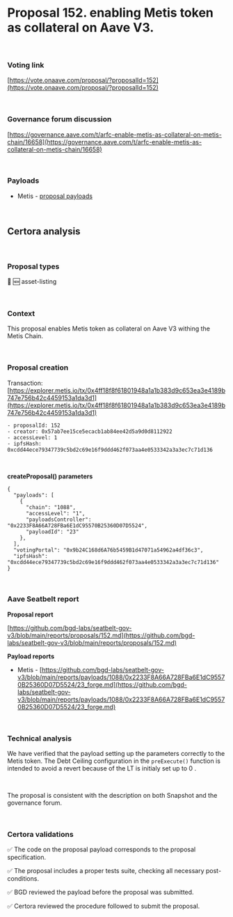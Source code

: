 # Proposal 152. enabling Metis token as collateral on Aave V3.
<br>

### Voting link

[https://vote.onaave.com/proposal/?proposalId=152](https://vote.onaave.com/proposal/?proposalId=152)

<br>

### Governance forum discussion

[https://governance.aave.com/t/arfc-enable-metis-as-collateral-on-metis-chain/16658](https://governance.aave.com/t/arfc-enable-metis-as-collateral-on-metis-chain/16658)

<br>

### Payloads

* Metis - [proposal payloads](https://explorer.metis.io/address/0x0eC1A3d247843b688b354BFF80444B952a08C663/contract/1088/code#loaded)

<br>

## Certora analysis

<br>

### Proposal types

:gem: :new: asset-listing

<br>

### Context

This proposal enables Metis token as collateral on Aave V3 withing the Metis Chain.

<br>

### Proposal creation

Transaction: [https://explorer.metis.io/tx/0x4ff18f8f61801948a1a1b383d9c653ea3e4189b747e756b42c4459153a1da3d1](https://explorer.metis.io/tx/0x4ff18f8f61801948a1a1b383d9c653ea3e4189b747e756b42c4459153a1da3d1)

```
- proposalId: 152
- creator: 0x57ab7ee15ce5ecacb1ab84ee42d5a9d0d8112922
- accessLevel: 1
- ipfsHash: 0xcdd44ece79347739c5bd2c69e16f9ddd462f073aa4e0533342a3a3ec7c71d136
```

<br>

**createProposal() parameters**

```
{
  "payloads": [ 
    { 
      "chain": "1088", 
      "accessLevel": "1", 
      "payloadsController": "0x2233F8A66A728FBa6E1dC95570B25360D07D5524", 
      "payloadId": "23" 
    }, 
  ], 
  "votingPortal": "0x9b24C168d6A76b5459B1d47071a54962a4df36c3", 
  "ipfsHash": "0xcdd44ece79347739c5bd2c69e16f9ddd462f073aa4e0533342a3a3ec7c71d136" 
}
```

<br>

### Aave Seatbelt report

**Proposal report**

[https://github.com/bgd-labs/seatbelt-gov-v3/blob/main/reports/proposals/152.md](https://github.com/bgd-labs/seatbelt-gov-v3/blob/main/reports/proposals/152.md)

**Payload reports**

* Metis - [https://github.com/bgd-labs/seatbelt-gov-v3/blob/main/reports/payloads/1088/0x2233F8A66A728FBa6E1dC95570B25360D07D5524/23_forge.md](https://github.com/bgd-labs/seatbelt-gov-v3/blob/main/reports/payloads/1088/0x2233F8A66A728FBa6E1dC95570B25360D07D5524/23_forge.md)

<br>

### Technical analysis

We have verified that the payload setting up the parameters correctly to the Metis token. The Debt Ceiling configuration in the `preExecute()` function is intended to avoid a revert because of the LT is initialy set up to 0 .

<br>

The proposal is consistent with the description on both Snapshot and the governance forum.

<br>

### Certora validations

:white_check_mark: The code on the proposal payload corresponds to the proposal specification.

:white_check_mark: The proposal includes a proper tests suite, checking all necessary post-conditions.

:white_check_mark: BGD reviewed the payload before the proposal was submitted.

:white_check_mark: Certora reviewed the procedure followed to submit the proposal.
